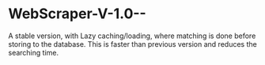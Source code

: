 WebScraper-V-1.0--
==================

A stable version, with Lazy caching/loading, where matching is done before storing to the database. This is faster than previous version and reduces the searching time.
